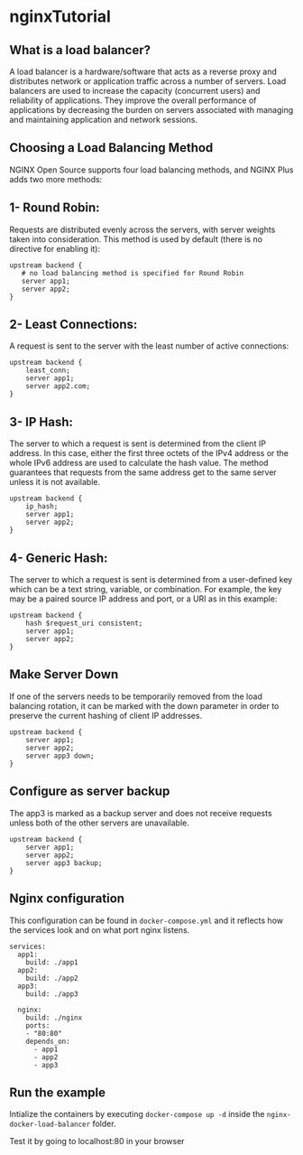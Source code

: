 # nginxTutorial

## What is a load balancer?
A load balancer is a hardware/software that acts as a reverse proxy and distributes network or application traffic across a number of servers. Load balancers are used to increase the capacity (concurrent users) and reliability of applications. They improve the overall performance of applications by decreasing the burden on servers associated with managing and maintaining application and network sessions.

## Choosing a Load Balancing Method
NGINX Open Source supports four load balancing methods, and NGINX Plus adds two more methods:

## 1- Round Robin:
Requests are distributed evenly across the servers, with server weights taken into consideration. This method is used by default (there is no directive for enabling it):

```
upstream backend {
   # no load balancing method is specified for Round Robin
   server app1;
   server app2;
}
```

## 2- Least Connections:
A request is sent to the server with the least number of active connections:

```
upstream backend {
    least_conn;
    server app1;
    server app2.com;
}
```

## 3- IP Hash: 
The server to which a request is sent is determined from the client IP address. In this case, either the first three octets of the IPv4 address or the whole IPv6 address are used to calculate the hash value. The method guarantees that requests from the same address get to the same server unless it is not available.

```
upstream backend {
    ip_hash;
    server app1;
    server app2;
}
```

## 4- Generic Hash:
The server to which a request is sent is determined from a user-defined key which can be a text string, variable, or combination. For example, the key may be a paired source IP address and port, or a URI as in this example:

```
upstream backend {
    hash $request_uri consistent;
    server app1;
    server app2;
}
```

## Make Server Down

If one of the servers needs to be temporarily removed from the load balancing rotation, it can be marked with the down parameter in order to preserve the current hashing of client IP addresses.

```
upstream backend {
    server app1;
    server app2;
    server app3 down;
}
```

## Configure as server backup

The app3 is marked as a backup server and does not receive requests unless both of the other servers are unavailable.

```
upstream backend {
    server app1;
    server app2;
    server app3 backup;
}
```

## Nginx configuration

This configuration can be found in `docker-compose.yml` and it reflects how the services look and on what port nginx listens.

```
services:
  app1:
    build: ./app1
  app2:
    build: ./app2
  app3:
    build: ./app3
  
  nginx:
    build: ./nginx 
    ports:
    - "80:80"
    depends_on:
      - app1
      - app2
      - app3
```

## Run the example

Intialize the containers by executing `docker-compose up -d` inside the `nginx-docker-load-balancer` folder.

Test it by going to localhost:80 in your browser
